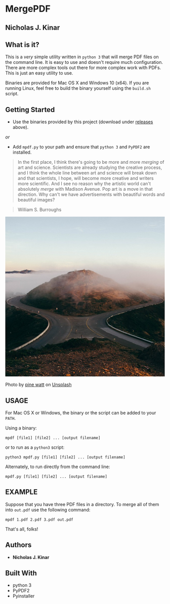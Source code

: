 # MergePDF
## Nicholas J. Kinar

## What is it?

This is a *very* simple utility written in `python 3` that will merge PDF files
on the command line.  It is easy to use and doesn't require much configuration.
There are more complex tools out there for more complex work with PDFs. This
is just an easy utility to use.

Binaries are provided for Mac OS X and Windows 10 (x64).
If you are running Linux, feel free to build
the binary yourself using the `build.sh` script.

## Getting Started
* Use the binaries provided by this project (download under [releases](https://github.com/nkinar/MergePDF/releases) above).

*or*

* Add `mpdf.py` to your path and ensure that `python 3` and `PyPDF2` are installed.

>In the first place, I think there's going to be more and more *merging* of art and science. Scientists are already studying the creative process, and I think the whole line between art and science will break down and that scientists, I hope, will become more creative and writers more scientific. And I see no reason why the artistic world can't absolutely *merge* with Madison Avenue. Pop art is a move in that direction. Why can't we have advertisements with beautiful words and beautiful images?

> William S. Burroughs

![Photo](merge.jpg)

Photo by [pine watt](https://unsplash.com/@pinewatt?utm_source=unsplash&utm_medium=referral&utm_content=creditCopyText) on [Unsplash](https://unsplash.com/)


## USAGE

For Mac OS X or Windows, the binary or the script can be added to your `PATH`.

Using a binary:

```
mpdf [file1] [file2] ... [output filename]
```

or to run as a `python3` script:

```
python3 mpdf.py [file1] [file2] ... [output filename]
```

Alternately, to run directly from the command line:

```
mpdf.py [file1] [file2] ... [output filename]
```

## EXAMPLE
Suppose that you have three PDF files in a directory.  To merge all of them
into `out.pdf` use the following command:

```
mpdf 1.pdf 2.pdf 3.pdf out.pdf
```
That's all, folks!

## Authors
* **Nicholas J. Kinar**

## Built With
* python 3
* PyPDF2
* Pyinstaller
